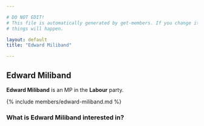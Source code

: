 ```yaml
---

# DO NOT EDIT!
# This file is automatically generated by get-members. If you change it, bad
# things will happen.

layout: default
title: "Edward Miliband"

---
```


## Edward Miliband

**Edward Miliband** is an MP in the **Labour** party.

{% include members/edward-miliband.md %}

### What is Edward Miliband interested in?


